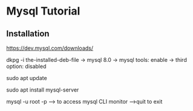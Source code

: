 # Mysql Tutorial

## Installation

https://dev.mysql.com/downloads/

dkpg -i the-installed-deb-file
    -> mysql 8.0
    -> mysql tools: enable
    -> third option: disabled

sudo apt update

sudo apt install mysql-server

mysql -u root -p
    --> to access mysql CLI monitor
    -->quit to exit
